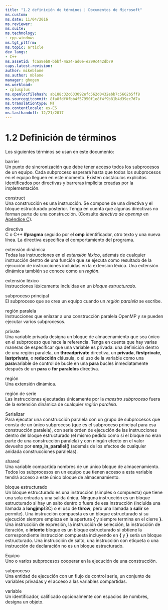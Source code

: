 ```yaml
---
title: "1.2 definición de términos | Documentos de Microsoft"
ms.custom: 
ms.date: 11/04/2016
ms.reviewer: 
ms.suite: 
ms.technology:
- cpp-windows
ms.tgt_pltfrm: 
ms.topic: article
dev_langs:
- C++
ms.assetid: fcaa8eb8-bbbf-4a24-ad0e-e299c442db79
caps.latest.revision: 
author: mikeblome
ms.author: mblome
manager: ghogen
ms.workload:
- cplusplus
ms.openlocfilehash: ab188c32c633092efc562d0432ebb7c5662b5ff8
ms.sourcegitcommit: 8fa8fdf0fbb4f57950f1e8f4f9b81b4d39ec7d7a
ms.translationtype: MT
ms.contentlocale: es-ES
ms.lasthandoff: 12/21/2017
---
```

# <a name="12-definition-of-terms"></a>1.2 Definición de términos
Los siguientes términos se usan en este documento:  
  
 barrier  
 Un punto de sincronización que debe tener acceso todos los subprocesos de un equipo.  Cada subproceso esperará hasta que todos los subprocesos en el equipo lleguen en este momento. Existen obstáculos explícitos identificados por directivas y barreras implícita creadas por la implementación.  
  
 construct  
 Una construcción es una instrucción. Se compone de una directiva y el bloque estructurado posterior. Tenga en cuenta que algunas directivas no forman parte de una construcción. (Consulte *directiva de openmp* en [Apéndice C](../../parallel/openmp/c-openmp-c-and-cpp-grammar.md)).  
  
 directiva  
 C o C++ **#pragma** seguido por el **omp** identificador, otro texto y una nueva línea. La directiva especifica el comportamiento del programa.  
  
 extensión dinámica  
 Todas las instrucciones en el *extensión léxico*, además de cualquier instrucción dentro de una función que se ejecuta como resultado de la ejecución de instrucciones incluidas en la extensión léxica. Una extensión dinámica también se conoce como un *región*.  
  
 extensión léxico  
 Instrucciones léxicamente incluidas en un *bloque estructurado*.  
  
 subproceso principal  
 El subproceso que se crea un equipo cuando un *región paralela* se escribe.  
  
 región paralela  
 Instrucciones que enlazar a una construcción paralela OpenMP y se pueden ejecutar varios subprocesos.  
  
 private  
 Una variable privada designa un bloque de almacenamiento que sea único en el subproceso que hace la referencia. Tenga en cuenta que hay varias maneras de especificar que una variable es privada: una definición dentro de una región paralela, un **threadprivate** directiva, un **privada**, **firstprivate**, **lastprivate**, o **reducción** cláusula, o el uso de la variable como una **para**variable de control de bucle en una **para** bucles inmediatamente después de un **para** o **for paralelos** directiva.  
  
 región  
 Una extensión dinámica.  
  
 región de serie  
 Las instrucciones ejecutadas únicamente por la *maestro subproceso* fuera de la extensión dinámica de cualquier *región paralela*.  
  
 Serializar  
 Para ejecutar una construcción paralela con un grupo de subprocesos que consta de un único subproceso (que es el subproceso principal para esa construcción paralela), con serie orden de ejecución de las instrucciones dentro del bloque estructurado (el mismo pedido como si el bloque no eran parte de una construcción paralela) y con ningún efecto en el valor devuelto por **omp_in_parallel()** (además de los efectos de cualquier anidada construcciones paralelas).  
  
 shared  
 Una variable compartida nombres de un único bloque de almacenamiento. Todos los subprocesos en un equipo que tienen acceso a esta variable tendrá acceso a este único bloque de almacenamiento.  
  
 bloque estructurado  
 Un bloque estructurado es una instrucción (simples o compuesta) que tiene una sola entrada y una salida única. Ninguna instrucción es un bloque estructurado si hay un salto dentro o fuera de esa instrucción (incluida una llamada a **longjmp**(3C) o el uso de **throw**, pero una llamada a **salir** se permite). Una instrucción compuesta es un bloque estructurado si su ejecución siempre empieza en la apertura **{** y siempre termina en el cierre **}**. Una instrucción de expresión, la instrucción de selección, la instrucción de iteración, o **intente** bloque es un bloque estructurado si obtiene la correspondiente instrucción compuesta incluyendo en **{** y **}** sería un bloque estructurado. Una instrucción de salto, una instrucción con etiqueta o una instrucción de declaración no es un bloque estructurado.  
  
 Equipo  
 Uno o varios subprocesos cooperar en la ejecución de una construcción.  
  
 subproceso  
 Una entidad de ejecución con un flujo de control serie, un conjunto de variables privadas y el acceso a las variables compartidas.  
  
 variable  
 Un identificador, calificado opcionalmente con espacios de nombres, designa un objeto.